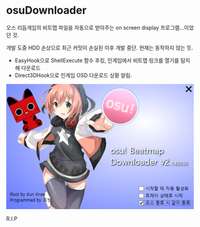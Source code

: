 # osuDownloader

오스 리듬게임의 비트맵 파일을 자동으로 받아주는 on screen display 프로그램…이었던 것.

개발 도중 HDD 손상으로 최근 커밋이 손실된 이후 개발 중단. 현재는 동작하지 않는 듯.

- EasyHook으로 ShellExecute 함수 후킹, 인게임에서 비트맵 링크를 열기를 탐지해 다운로드
- Direct3DHook으로 인게임 OSD 다운로드 상황 알림.

![메인 창 이미지](mainwindow.png)

R.I.P
